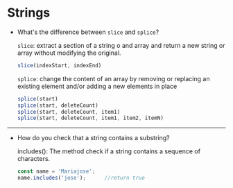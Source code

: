 # Strings

- What's the difference between `slice` and `splice`?

    ``slice``: extract a section of a string o and array and return a new string or array without modifying the original.
    ```javascript
    slice(indexStart, indexEnd)
    ```
    ``splice``: change the content of an array by removing or replacing an existing element and/or adding a new elements in place
    ```javascript
    splice(start)
    splice(start, deleteCount)
    splice(start, deleteCount, item1)
    splice(start, deleteCount, item1, item2, itemN)
    ```
---
- How do you check that a string contains a substring?

    includes(): The method check if a string contains a sequence of characters.

    ```javascript
    const name = 'Mariajose';
    name.includes('jose');      //return true

